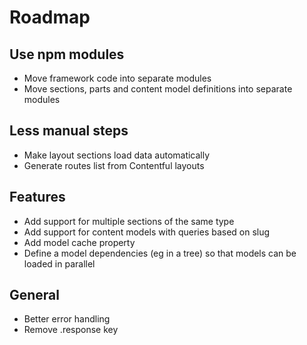 # Roadmap

## Use npm modules

- Move framework code into separate modules
- Move sections, parts and content model definitions into separate modules


## Less manual steps

- Make layout sections load data automatically
- Generate routes list from Contentful layouts


## Features

- Add support for multiple sections of the same type
- Add support for content models with queries based on slug
- Add model cache property
- Define a model dependencies (eg in a tree) so that models can be loaded in
  parallel


## General

- Better error handling
- Remove .response key
